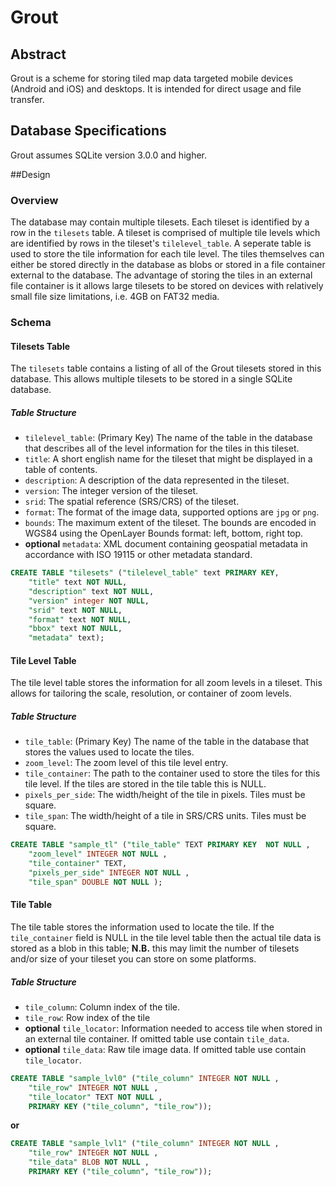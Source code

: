 # Grout

## Abstract

Grout is a scheme for storing tiled map data targeted mobile devices (Android and iOS) and desktops.  It is intended for direct usage and file transfer.  

## Database Specifications

Grout assumes SQLite version 3.0.0 and higher.

##Design

### Overview

The database may contain multiple tilesets.  Each tileset is identified by a row in the `tilesets` table.  A tileset is comprised of multiple tile levels which are identified by rows in the tileset's `tilelevel_table`.  A seperate table is used to store the tile information for each tile level.  The tiles themselves can either be stored directly in the database as blobs or stored in a file container external to the database.  The advantage of storing the tiles in an external file container is it allows large tilesets to be stored on devices with relatively small file size limitations, i.e. 4GB on FAT32 media.

### Schema

#### Tilesets Table

The `tilesets` table contains a listing of all of the Grout tilesets stored in this database.  This allows multiple tilesets to be stored in a single SQLite database.

##### Table Structure

* `tilelevel_table`: (Primary Key) The name of the table in the database that describes all of the level information for the tiles in this tileset.
* `title`: A short english name for the tileset that might be displayed in a table of contents.
* `description`: A description of the data represented in the tileset.
* `version`: The integer version of the tileset.
* `srid`: The spatial reference (SRS/CRS) of the tileset.
* `format`: The format of the image data, supported options are `jpg` or `png`.
* `bounds`: The maximum extent of the tileset.  The bounds are encoded in WGS84 using the OpenLayer Bounds format: left, bottom, right top.
* **optional** `metadata`: XML document containing geospatial metadata in accordance with ISO 19115 or other metadata standard.

```sql
CREATE TABLE "tilesets" ("tilelevel_table" text PRIMARY KEY,
	"title" text NOT NULL,
	"description" text NOT NULL,
	"version" integer NOT NULL,
	"srid" text NOT NULL,
	"format" text NOT NULL,
	"bbox" text NOT NULL, 
	"metadata" text);
```

#### Tile Level Table

The tile level table stores the information for all zoom levels in a tileset.  This allows for tailoring the scale, resolution, or container of zoom levels.

##### Table Structure

* `tile_table`: (Primary Key) The name of the table in the database that stores the values used to locate the tiles.
* `zoom_level`: The zoom level of this tile level entry.
* `tile_container`: The path to the container used to store the tiles for this tile level.  If the tiles are stored in the tile table this is NULL.
* `pixels_per_side`: The width/height of the tile in pixels.  Tiles must be square.
* `tile_span`: The width/height of a tile in SRS/CRS units.  Tiles must be square.

```sql
CREATE TABLE "sample_tl" ("tile_table" TEXT PRIMARY KEY  NOT NULL , 
	"zoom_level" INTEGER NOT NULL ,
	"tile_container" TEXT, 
	"pixels_per_side" INTEGER NOT NULL , 
	"tile_span" DOUBLE NOT NULL );
```

#### Tile Table

The tile table stores the information used to locate the tile.  If the `tile_container` field is NULL in the tile level table then the actual tile data is stored as a blob in this table; **N.B.** this may limit the number of tilesets and/or size of your tileset you can store on some platforms.

##### Table Structure

* `tile_column`: Column index of the tile.
* `tile_row`: Row index of the tile
* **optional** `tile_locator`: Information needed to access tile when stored in an external tile container.  If omitted table use contain `tile_data`.
* **optional** `tile_data`: Raw tile image data.  If omitted table use contain `tile_locator`.

```sql
CREATE TABLE "sample_lvl0" ("tile_column" INTEGER NOT NULL , 
	"tile_row" INTEGER NOT NULL , 
	"tile_locator" TEXT NOT NULL , 
	PRIMARY KEY ("tile_column", "tile_row"));
```
**or**
```sql
CREATE TABLE "sample_lvl1" ("tile_column" INTEGER NOT NULL , 
	"tile_row" INTEGER NOT NULL , 
	"tile_data" BLOB NOT NULL , 
	PRIMARY KEY ("tile_column", "tile_row"));
```